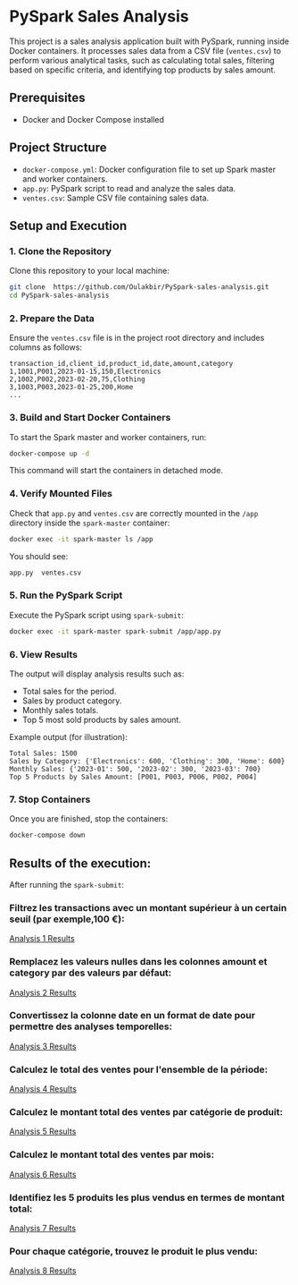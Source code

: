 # PySpark Sales Analysis

This project is a sales analysis application built with PySpark, running inside Docker containers. It processes sales data from a CSV file (`ventes.csv`) to perform various analytical tasks, such as calculating total sales, filtering based on specific criteria, and identifying top products by sales amount.

## Prerequisites

- Docker and Docker Compose installed

## Project Structure

- `docker-compose.yml`: Docker configuration file to set up Spark master and worker containers.
- `app.py`: PySpark script to read and analyze the sales data.
- `ventes.csv`: Sample CSV file containing sales data.

## Setup and Execution

### 1. Clone the Repository

Clone this repository to your local machine:

```bash
git clone  https://github.com/Oulakbir/PySpark-sales-analysis.git
cd PySpark-sales-analysis
```

### 2. Prepare the Data

Ensure the `ventes.csv` file is in the project root directory and includes columns as follows:

```csv
transaction_id,client_id,product_id,date,amount,category
1,1001,P001,2023-01-15,150,Electronics
2,1002,P002,2023-02-20,75,Clothing
3,1003,P003,2023-01-25,200,Home
...
```

### 3. Build and Start Docker Containers

To start the Spark master and worker containers, run:

```bash
docker-compose up -d
```

This command will start the containers in detached mode.

### 4. Verify Mounted Files

Check that `app.py` and `ventes.csv` are correctly mounted in the `/app` directory inside the `spark-master` container:

```bash
docker exec -it spark-master ls /app
```

You should see:

```bash
app.py  ventes.csv
```

### 5. Run the PySpark Script

Execute the PySpark script using `spark-submit`:

```bash
docker exec -it spark-master spark-submit /app/app.py
```

### 6. View Results

The output will display analysis results such as:
- Total sales for the period.
- Sales by product category.
- Monthly sales totals.
- Top 5 most sold products by sales amount.

Example output (for illustration):

```plaintext
Total Sales: 1500
Sales by Category: {'Electronics': 600, 'Clothing': 300, 'Home': 600}
Monthly Sales: {'2023-01': 500, '2023-02': 300, '2023-03': 700}
Top 5 Products by Sales Amount: [P001, P003, P006, P002, P004]
```

### 7. Stop Containers

Once you are finished, stop the containers:

```bash
docker-compose down
```

## Results of the execution:

After running the `spark-submit`:

### Filtrez les transactions avec un montant supérieur à un certain seuil (par exemple,100 €):
[Analysis 1 Results](screenshots/img1.png)

### Remplacez les valeurs nulles dans les colonnes amount et category par des valeurs par défaut:
[Analysis 2 Results](screenshots/img2.png)

### Convertissez la colonne date en un format de date pour permettre des analyses temporelles:
[Analysis 3 Results](screenshots/img3.png)

### Calculez le total des ventes pour l'ensemble de la période:
[Analysis 4 Results](screenshots/img4.png)

### Calculez le montant total des ventes par catégorie de produit:
[Analysis 5 Results](screenshots/img5.png)

### Calculez le montant total des ventes par mois:
[Analysis 6 Results](screenshots/img6.png)

### Identifiez les 5 produits les plus vendus en termes de montant total:
[Analysis 7 Results](screenshots/img7.png)

### Pour chaque catégorie, trouvez le produit le plus vendu:
[Analysis 8 Results](screenshots/img8.png)
